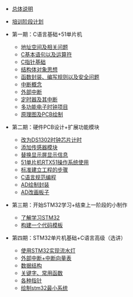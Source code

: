 - [总体说明](/?id=main)
- [培训阶段计划](/segments)

- 第一期：C语言基础+51单片机
  - [地址空间及相关问题](/tasks/C_Basic/1-c-address-space)
  - [C基本语句以及运算符](/tasks/C_Basic/2-c-basic-statements-operators)
  - [C指针基础](/tasks/C_Basic/3-c-pointer-basics)
  - [结构体对象思想](/tasks/C_Basic/4-c-struct-objetc-thinking)
  - [函数封装、编写规则以及安全问题](/tasks/C_Basic/5-function-encapsulation-security)
  - [中断概念](/tasks/51_Microcomputer_Project/1-interrupt-concept)
  - [外部中断](/tasks/51_Microcomputer_Project/2-external-interrupt)
  - [定时器及其中断](/tasks/51_Microcomputer_Project/3-timer-interrupt)
  - [多功能电子时钟项目](/tasks/51_Microcomputer_Project/4-multifunction-electronic-clock)
  - [原理图及PCB绘制](/tasks/)
 
- 第二期：硬件PCB设计+扩展功能模块
  - [改为DS1302时钟芯片计时](/tasks/Extend_Project_Function/1-change-ds1302-clock-chip)
  - [添加传感器模块](/tasks/Extend_Project_Function/2-add-sensor-module)
  - [替换显示屏显示信息](/tasks/Extend_Project_Function/3-replace-display-module)
  - [51单片机RTX51操作系统使用](/tasks/Extend_Project_Function/4-add-operating-system)
  - [标准建立工程的步骤](/tasks/Extend_Project_Function/5-standard-create-project)
  - [C语言规范编程](/tasks/Extend_Project_Function/6-canonical-programming)
  - [AD绘制封装](/tasks/)
  - [AD改画板子](/tasks/)

- 第三期：开始STM32学习+结束上一阶段的小制作
  - [了解学习STM32](/tasks/)
  - [构建一个代码模板](/tasks/)

- 第四期：STM32单片机基础+C语言高级（选讲）
  - [使用STM32实现流水灯](/tasks/)
  - [外部中断+中断向量表](/tasks/)
  - [数据结构](/tasks/)
  - [关键字、常用函数](/tasks/)
  - [各种指针](/tasks/)
  - [绘制stm32最小系统](/tasks/)
  
  
 